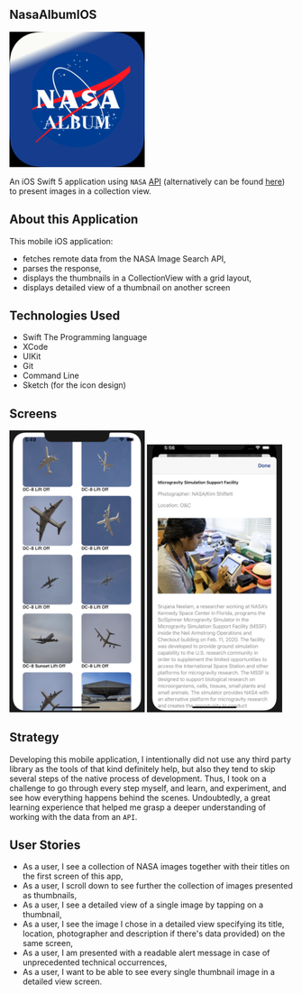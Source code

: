 ## NasaAlbumIOS

<img src="NasaAlbumIOS/Assets.xcassets/MainIconImage.imageset/MainIconImage.png" alt="Icon of the project application" width="240">

An iOS Swift 5 application using `NASA` [API](https://images.nasa.gov/docs/images.nasa.gov_api_docs.pdf) (alternatively can be found [here](https://api.nasa.gov)) to present images in a collection view. 

## About this Application

This mobile iOS application:

- fetches remote data from the NASA Image Search API,
- parses the response,
- displays the thumbnails in a CollectionView with a grid layout,
- displays detailed view of a thumbnail on another screen

## Technologies Used

- Swift The Programming language 
- XCode
- UIKit
- Git
- Command Line
- Sketch (for the icon design) 

## Screens

<img src="NasaAlbumIOS/Assets.xcassets/Additional Images/screenShotCLView.imageset/Screen Shot 2021-03-15 at 5.49.47 AM.png" alt="Image of the project application" width="240">

<img src="NasaAlbumIOS/Assets.xcassets/Additional Images/screenshotSingleImageView1.imageset/Screen Shot 2021-03-15 at 5.56.12 AM.png" alt="Icon of the project application" width="240">

## Strategy

Developing this mobile application, I intentionally did not use any third party library as the tools of that kind definitely help, but also they tend to skip several steps of the native process of development. Thus, I took on a challenge to go through every step myself, and learn, and experiment, and see how everything happens behind the scenes. Undoubtedly, a great learning experience that helped me grasp a deeper understanding of working with the data from an `API`.

## User Stories

- As a user, I see a collection of NASA images together with their titles on the first screen of this app,
- As a user, I scroll down to see further the collection of images presented as thumbnails,
- As a user, I see a detailed view of a single image by tapping on a thumbnail,
- As a user, I see the image I chose in a detailed view specifying its title, location, photographer and description if there's data provided) on the same screen,
- As a user, I am presented with a readable alert message in case of unprecedented technical occurrences,
- As a user, I want to be able to see every single thumbnail image in a detailed view screen.

 
